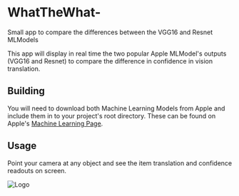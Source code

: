 # WhatTheWhat-
Small app to compare the differences between the VGG16 and Resnet MLModels

This app will display in real time the two popular Apple MLModel's outputs (VGG16 and Resnet) to compare the difference in confidence in vision translation.

## Building
You will need to download both Machine Learning Models from Apple and include them in to your project's root directory. These can be found on Apple's [Machine Learning Page](https://developer.apple.com/machine-learning/).

## Usage
Point your camera at any object and see the item translation and confidence readouts on screen.

![Logo](https://github.com/cjbarth1/WhatTheWhat-/blob/master/IMG_1085.PNG)

